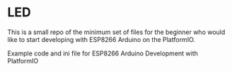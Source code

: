 # LED
This is a small repo of the minimum set of files for the beginner who would like to start developing with ESP8266 Arduino on the PlatformIO.

Example code and ini file for ESP8266 Arduino Development with PlatformIO 
